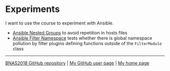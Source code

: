 # Experiments

I want to use the course to experiment with Ansible.

* [Ansible Nested Groups](ansible-nested-groups/) to avoid repetition in hosts files
* [Ansible Filter Namespace](filter_namespace/) tests whether there is global namespace pollution by filter plugins defining functions outside of the `FilterModule` class

---

[BNAS2018 GitHub repository](https://github.com/auerswal/bnas2018) | [My GitHub user page](https://github.com/auerswal) | [My home page](https://www.unix-ag.uni-kl.de/~auerswal/)
